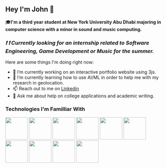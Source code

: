 ## Hey I'm John 👋
:mortar_board:**I'm a third year student at New York University Abu Dhabi majoring in computer science with a minor in sound and music computing.**

### *****:exclamation: :exclamation: Currently looking for an internship related to Software Engineering, Game Development or Music for the summer.*****

Here are some things I'm doing right now:

- 🔭 I’m currently working on an interactive portfolio website using 3js.
- 🌱 I’m currently learning how to use AI/ML in order to help me with my research in geolocation.
- 📫 Reach out to me on [Linkedin](https://www.linkedin.com/in/john-yun-moe-a2b152230/)
- 💬 Ask me about help on college applications and academic writing.

### Technologies I'm Familliar With
<div>
   <img src="https://cdn.jsdelivr.net/gh/devicons/devicon@latest/icons/python/python-original.svg" style = "height:70px;width:70px" />
   <img src="https://cdn.jsdelivr.net/gh/devicons/devicon@latest/icons/cplusplus/cplusplus-original.svg" style = "height:70px;width:70px" />
   <img src="https://cdn.jsdelivr.net/gh/devicons/devicon@latest/icons/html5/html5-plain-wordmark.svg" style = "height:70px;width:70px" />
   <img src="https://cdn.jsdelivr.net/gh/devicons/devicon@latest/icons/css3/css3-plain-wordmark.svg" style = "height:70px;width:70px" />
   <img src="https://cdn.jsdelivr.net/gh/devicons/devicon@latest/icons/javascript/javascript-plain.svg" style = "height:70px;width:70px" />
   <img src="https://cdn.jsdelivr.net/gh/devicons/devicon@latest/icons/c/c-original.svg" style = "height:70px;width:70px" />
   <img src="https://cdn.jsdelivr.net/gh/devicons/devicon@latest/icons/csharp/csharp-original.svg" style = "height:70px;width:70px" />
   <img src="https://cdn.jsdelivr.net/gh/devicons/devicon@latest/icons/docker/docker-original.svg" style = "height:70px;width:70px"  />
   <img src="https://cdn.jsdelivr.net/gh/devicons/devicon@latest/icons/unity/unity-original.svg" style = "height:70px;width:70px" />
   <img src="https://cdn.jsdelivr.net/gh/devicons/devicon@latest/icons/react/react-original.svg" style = "height:70px;width:70px" />
</div>




